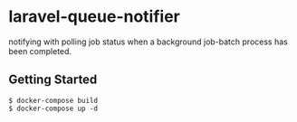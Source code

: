 # laravel-queue-notifier
notifying with polling job status when a background job-batch process has been completed.

## Getting Started

```
$ docker-compose build
$ docker-compose up -d
```
